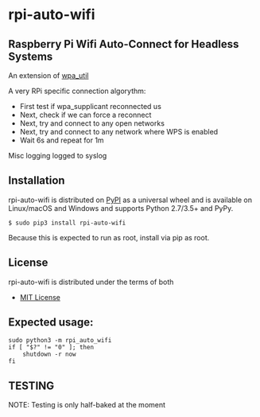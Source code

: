 # rpi-auto-wifi

## Raspberry Pi Wifi Auto-Connect for Headless Systems

An extension of [wpa_util](https://github.com/jingsong-liu/wpa_util)

A very RPi specific connection algorythm:

-   First test if wpa_supplicant reconnected us
-   Next, check if we can force a reconnect
-   Next, try and connect to any open networks
-   Next, try and connect to any network where WPS is enabled
-   Wait 6s and repeat for 1m

Misc logging logged to syslog

## Installation

rpi-auto-wifi is distributed on [PyPI](https://pypi.org) as a universal wheel and is available on Linux/macOS and Windows and supports Python 2.7/3.5+ and PyPy.

```{.sourceCode .bash}
$ sudo pip3 install rpi-auto-wifi
```

Because this is expected to run as root, install via pip as root.

## License

rpi-auto-wifi is distributed under the terms of both

-   [MIT License](https://choosealicense.com/licenses/mit)

## Expected usage:

```
sudo python3 -m rpi_auto_wifi
if [ "$?" != "0" ]; then
    shutdown -r now
fi
```

## TESTING

NOTE: Testing is only half-baked at the moment
